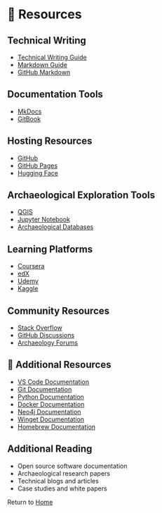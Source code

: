 # 🔗 Resources

## Technical Writing
- [Technical Writing Guide](https://medium.com/@techwritershub/a-comprehensive-guide-to-technical-writing-tools-and-software-a01d4f8a84de)
- [Markdown Guide](https://www.markdownguide.org)
- [GitHub Markdown](https://docs.github.com/en/get-started/writing-on-github/getting-started-with-writing-and-formatting-on-github/basic-writing-and-formatting-syntax)

## Documentation Tools
- [MkDocs](https://www.mkdocs.org)
- [GitBook](https://www.gitbook.com)


## Hosting Resources
- [GitHub](https://github.com)
- [GitHub Pages](https://pages.github.com)
- [Hugging Face](https://huggingface.co)

## Archaeological Exploration Tools
- [QGIS](https://qgis.org)
- [Jupyter Notebook](https://jupyter.org)
- [Archaeological Databases](https://www.archaeologydataservice.ac.uk)


## Learning Platforms
- [Coursera](https://www.coursera.org)
- [edX](https://www.edx.org)
- [Udemy](https://www.udemy.com)
- [Kaggle](https://www.kaggle.com)

## Community Resources
- [Stack Overflow](https://stackoverflow.com)
- [GitHub Discussions](https://docs.github.com/en/discussions)
- [Archaeology Forums](https://www.archaeology.org/forums)


## 🔗 Additional Resources

- [VS Code Documentation](https://code.visualstudio.com/docs)
- [Git Documentation](https://git-scm.com/doc)
- [Python Documentation](https://docs.python.org/)
- [Docker Documentation](https://docs.docker.com/)
- [Neo4j Documentation](https://neo4j.com/docs/)
- [Winget Documentation](https://learn.microsoft.com/en-us/windows/package-manager/winget/)
- [Homebrew Documentation](https://docs.brew.sh/)

## Additional Reading
- Open source software documentation
- Archaeological research papers
- Technical blogs and articles
- Case studies and white papers

Return to [Home](index.md) 